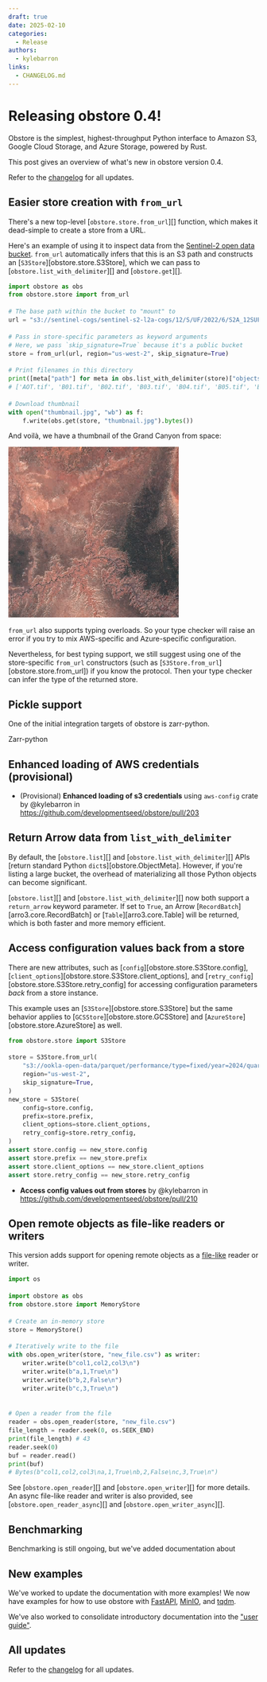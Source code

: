 ```yaml
---
draft: true
date: 2025-02-10
categories:
  - Release
authors:
  - kylebarron
links:
  - CHANGELOG.md
---
```


# Releasing obstore 0.4!

Obstore is the simplest, highest-throughput Python interface to Amazon S3, Google Cloud Storage, and Azure Storage, powered by Rust.

This post gives an overview of what's new in obstore version 0.4.

<!-- more -->

Refer to the [changelog](../../CHANGELOG.md#040-2025-02-10) for all updates.

## Easier store creation with `from_url`

There's a new top-level [`obstore.store.from_url`][] function, which makes it dead-simple to create a store from a URL.

Here's an example of using it to inspect data from the [Sentinel-2 open data bucket](https://registry.opendata.aws/sentinel-2-l2a-cogs/). `from_url` automatically infers that this is an S3 path and constructs an [`S3Store`][obstore.store.S3Store], which we can pass to [`obstore.list_with_delimiter`][] and [`obstore.get`][].

```py
import obstore as obs
from obstore.store import from_url

# The base path within the bucket to "mount" to
url = "s3://sentinel-cogs/sentinel-s2-l2a-cogs/12/S/UF/2022/6/S2A_12SUF_20220601_0_L2A"

# Pass in store-specific parameters as keyword arguments
# Here, we pass `skip_signature=True` because it's a public bucket
store = from_url(url, region="us-west-2", skip_signature=True)

# Print filenames in this directory
print([meta["path"] for meta in obs.list_with_delimiter(store)["objects"]])
# ['AOT.tif', 'B01.tif', 'B02.tif', 'B03.tif', 'B04.tif', 'B05.tif', 'B06.tif', 'B07.tif', 'B08.tif', 'B09.tif', 'B11.tif', 'B12.tif', 'B8A.tif', 'L2A_PVI.tif', 'S2A_12SUF_20220601_0_L2A.json', 'SCL.tif', 'TCI.tif', 'WVP.tif', 'granule_metadata.xml', 'thumbnail.jpg', 'tileinfo_metadata.json']

# Download thumbnail
with open("thumbnail.jpg", "wb") as f:
    f.write(obs.get(store, "thumbnail.jpg").bytes())
```

And voilà, we have a thumbnail of the Grand Canyon from space:

![](../../assets/sentinel2-grca-thumbnail-obstore-04.jpg)

`from_url` also supports typing overloads. So your type checker will raise an error if you try to mix AWS-specific and Azure-specific configuration.

Nevertheless, for best typing support, we still suggest using one of the store-specific `from_url` constructors (such as [`S3Store.from_url`][obstore.store.from_url]) if you know the protocol. Then your type checker can infer the type of the returned store.


## Pickle support

One of the initial integration targets of obstore is zarr-python.

Zarr-python

## Enhanced loading of AWS credentials (provisional)

- (Provisional) **Enhanced loading of s3 credentials** using `aws-config` crate by @kylebarron in https://github.com/developmentseed/obstore/pull/203

## Return Arrow data from `list_with_delimiter`

By default, the [`obstore.list`][] and [`obstore.list_with_delimiter`][] APIs [return standard Python `dict`s][obstore.ObjectMeta]. However, if you're listing a large bucket, the overhead of materializing all those Python objects can become significant.

[`obstore.list`][] and [`obstore.list_with_delimiter`][] now both support a `return_arrow` keyword parameter. If set to `True`, an Arrow [`RecordBatch`][arro3.core.RecordBatch] or [`Table`][arro3.core.Table] will be returned, which is both faster and more memory efficient.

## Access configuration values back from a store

There are new attributes, such as [`config`][obstore.store.S3Store.config], [`client_options`][obstore.store.S3Store.client_options], and [`retry_config`][obstore.store.S3Store.retry_config] for accessing configuration parameters _back_ from a store instance.

This example uses an [`S3Store`][obstore.store.S3Store] but the same behavior applies to [`GCSStore`][obstore.store.GCSStore] and [`AzureStore`][obstore.store.AzureStore] as well.

```py
from obstore.store import S3Store

store = S3Store.from_url(
    "s3://ookla-open-data/parquet/performance/type=fixed/year=2024/quarter=1",
    region="us-west-2",
    skip_signature=True,
)
new_store = S3Store(
    config=store.config,
    prefix=store.prefix,
    client_options=store.client_options,
    retry_config=store.retry_config,
)
assert store.config == new_store.config
assert store.prefix == new_store.prefix
assert store.client_options == new_store.client_options
assert store.retry_config == new_store.retry_config
```

- **Access config values out from stores** by @kylebarron in https://github.com/developmentseed/obstore/pull/210



## Open remote objects as file-like readers or writers

This version adds support for opening remote objects as a [file-like](../../api/file.md) reader or writer.

```py
import os

import obstore as obs
from obstore.store import MemoryStore

# Create an in-memory store
store = MemoryStore()

# Iteratively write to the file
with obs.open_writer(store, "new_file.csv") as writer:
    writer.write(b"col1,col2,col3\n")
    writer.write(b"a,1,True\n")
    writer.write(b"b,2,False\n")
    writer.write(b"c,3,True\n")


# Open a reader from the file
reader = obs.open_reader(store, "new_file.csv")
file_length = reader.seek(0, os.SEEK_END)
print(file_length) # 43
reader.seek(0)
buf = reader.read()
print(buf)
# Bytes(b"col1,col2,col3\na,1,True\nb,2,False\nc,3,True\n")
```

See [`obstore.open_reader`][] and [`obstore.open_writer`][] for more details. An async file-like reader and writer is also provided, see [`obstore.open_reader_async`][] and [`obstore.open_writer_async`][].

## Benchmarking

Benchmarking is still ongoing, but we've added documentation about

## New examples

We've worked to update the documentation with more examples! We now have examples for how to use obstore with [FastAPI](../../examples/fastapi.md), [MinIO](../../examples/minio.md), and [tqdm](../../examples/tqdm.md).

We've also worked to consolidate introductory documentation into the ["user guide"](../../getting-started.md).

## All updates

Refer to the [changelog](../../CHANGELOG.md#040-2025-02-10) for all updates.
